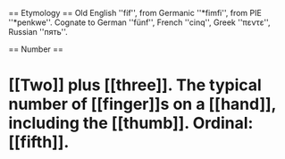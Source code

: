== Etymology ==
Old English ''fíf'', from Germanic ''*fimfi'', from PIE ''*penkwe''. Cognate to German ''fünf'', French ''cinq'', Greek ''πεντε'', Russian ''пять''.

== Number ==
# [[Two]] plus [[three]]. The typical number of [[finger]]s on a [[hand]], including the [[thumb]]. Ordinal: [[fifth]].